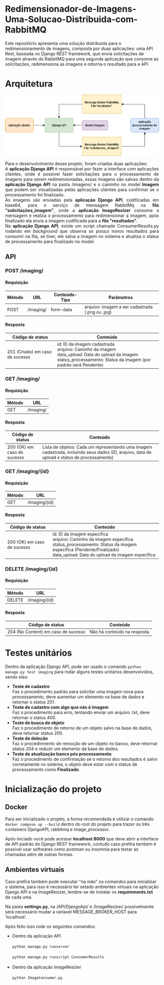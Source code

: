 # Redimensionador-de-Imagens-Uma-Solucao-Distribuida-com-RabbitMQ
Este repositório apresenta uma solução distribuída para o redimensionamento de imagens, composta por duas aplicações: uma API Rest, baseada no Django REST framework, que envia solicitações de imagem através do RabbitMQ para uma segunda aplicação que consome as solicitações, redimensiona as imagens e retorna o resultado para a API.

# Arquitetura

<p align="center">
  <img src="Arquitetura.png" />
</p>

<p align="justify">
Para o desenvolvimento desse projeto, foram criadas duas aplicações:<br>
A <b>aplicação Django API</b> é responsável por fazer a interface com aplicações clientes, onde é possivel fazer solicitações para o processamento de imagens para serem redimensionadas, essas imagens são salvas dentro da <b>aplicação Django API</b> na pasta /imagens/ e o caminho no model <b>Imagem</b> que podem ser visualizadas pelas aplicações clientes para confirmar se o processamento foi finalizado.<br>
As imagens são enviadas pela <b>aplicação Django API</b>, codificadas em base64, para o serviço de mensagem RabbitMq na <b>fila "solicitações_imagem"</b>, onde a <b>aplicação ImageResizer</b> consome a mensagem e realiza o processamento para redimensionar a imagem, após finalizado ela envia a imagem codificada para a <b>fila "resultados"</b>.<br>
Na <b>aplicação Django API</b>, existe um script chamado ConsumerResults.py rodando em <i>background</i> que observa se possui novos resultados para consumir na fila, se tiver, ele salva a imagem no sistema e atualiza o status de processamento para finalizado no model.<br>
</p>


## API

### **POST /imaging/**

#### Requisição
| Método | URL | Conteúdo-Tipo | Parâmetros |
| --- | --- | --- | --- |
| POST | /imaging/ | form-data | arquivo: imagem a ser cadastrada (.png ou .jpg) |

#### Resposta
| Código de status | Conteúdo |
| --- | --- |
| 201 (Criado) em caso de sucesso | id: ID da imagem cadastrada <br> arquivo: Caminho da imagem <br> data_upload: Data do upload da imagem <br> status_processamento: Status da imagem (por padrão será Pendente) |

### **GET /imaging/**

#### Requisição
| Método | URL |
| --- | --- |
| GET | /imaging/ |

#### Resposta

| Código de status | Conteúdo |
| --- | --- |
| 200 (OK) em caso de sucesso | Lista de objetos: Cada um representando uma imagem cadastrada, incluindo seus dados (ID, arquivo, data de upload e status de processamento) |

### **GET /imaging/{id}**

#### Requisição
| Método | URL |
| --- | --- |
| GET | /imaging/{id} |

#### Resposta

| Código de status | Conteúdo |
| --- | --- |
| 200 (OK) em caso de sucesso | id: ID da imagem específica <br> arquivo: Caminho da imagem específica <br> status_processamento: Status da imagem específica (Pendente/Finalizado) <br> data_upload: Data do upload da imagem específica |

### **DELETE /imaging/{id}**

#### Requisição
| Método | URL |
| --- | --- |
| DELETE | /imaging/{id} |

#### Resposta

| Código de status | Conteúdo |
| --- | --- |
| 204 (No Content) em caso de sucesso | Não há conteúdo na resposta. |

# Testes unitários

Dentro da aplicação Django API, pode ser usado o comando `python manage.py test imaging` para rodar alguns testes unitários desenvolvidos, sendo eles:

- **Teste de cadastro**<br>
Faz o procedimento padrão para solicitar uma imagem nova para processamento, deve aumentar um elemento na base de dados e retornar o status 201.
- **Teste de cadastro com algo que não é imagem**<br>
Faz o procedimento para erro, tentando enviar um arquivo .txt, deve retornar o status 400.
- **Teste de busca de objeto**<br>
Faz o procedimento de retorno de um objeto salvo na base de dados, deve retornar status 200.
- **Teste de deleção**<br>
Faz o procedimnento de remoção de um objeto no banco, deve retornar status 204 e reduzir um elemento da base de dados.
- **Teste de atualização banco pós processamento**<br>
Faz o procedimento de confirmação se o retorno dos resultados é salvo corretamente no sistema, o objeto deve estar com o status de processamento como **Finalizado**.



# Inicialização do projeto

## Docker
Para ser inicializado o projeto, a forma recomendada é utilizar o comando `docker compose up --build` dentro do *root* do projeto para trazer os três containers DjangoAPI, rabbitmq e image_processor.

Após iniciado você pode acessar **localhost:8000** que deve abrir a interface de API padrão do Django REST framework, contudo caso prefira também é possível usar softwares como postman ou insomnia para testar as chamadas além de outras formas.

## Ambientes virtuais

Caso prefira também pode executar "na mão" os comandos para inicializar o sistema, para isso é necessário ter setado ambientes virtuais na aplicação Django API e na ImageResizer, lembre-se de instalar os **requirements.txt** de cada uma.

Na pasta **settings.py**, na /API/DjangoApi/ e /ImageResizer/ possivelmente será necessário mudar a variavel MESSAGE_BROKER_HOST para 'localhost'.

Após feito isso rode os seguintes comandos:

- Dentro da aplicação API<br><br>
`python manage.py runserver`<br><br>
`python manage.py runscript ConsumerResults`<br><br>
- Dentro da aplicação ImageResizer<br><br>
`python ImageConsumer.py`<br><br>

